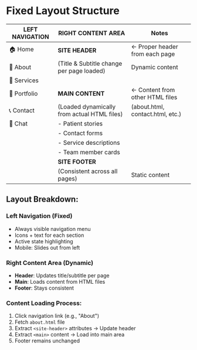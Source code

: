 # Fixed Layout Structure

| **LEFT NAVIGATION** | **RIGHT CONTENT AREA** | **Notes** |
|---------------------|-------------------------|-----------|
| 🏠 Home | **SITE HEADER** | ← Proper header from each page |
| 👤 About | (Title & Subtitle change per page loaded) | Dynamic content |
| 🔬 Services | | |
| 📁 Portfolio | **MAIN CONTENT** | ← Content from other HTML files |
| 📞 Contact | (Loaded dynamically from actual HTML files) | (about.html, contact.html, etc.) |
| 💬 Chat | - Patient stories | |
| | - Contact forms | |
| | - Service descriptions | |
| | - Team member cards | |
| | **SITE FOOTER** | |
| | (Consistent across all pages) | Static content |

## Layout Breakdown:

### **Left Navigation (Fixed)**
- Always visible navigation menu
- Icons + text for each section
- Active state highlighting
- Mobile: Slides out from left

### **Right Content Area (Dynamic)**
- **Header**: Updates title/subtitle per page
- **Main**: Loads content from HTML files
- **Footer**: Stays consistent

### **Content Loading Process:**
1. Click navigation link (e.g., "About")
2. Fetch `about.html` file
3. Extract `<site-header>` attributes → Update header
4. Extract `<main>` content → Load into main area
5. Footer remains unchanged